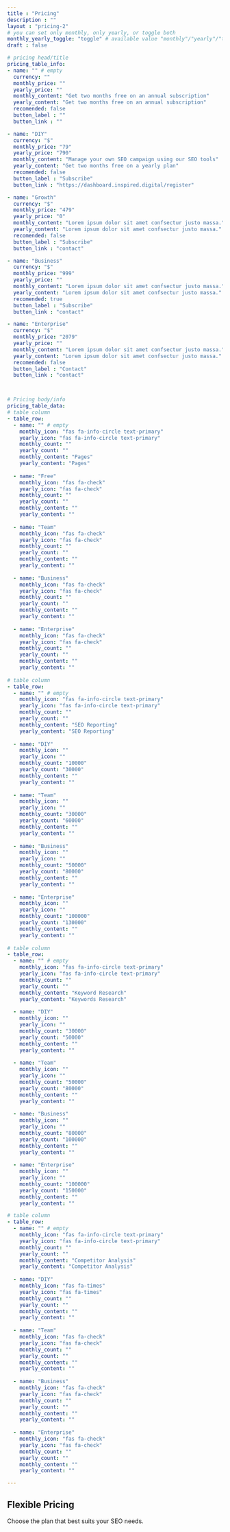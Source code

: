 ```yaml
---
title : "Pricing"
description : ""
layout : "pricing-2"
# you can set only monthly, only yearly, or toggle both
monthly_yearly_toggle: "toggle" # available value "monthly"/"yearly"/"toggle"
draft : false

# pricing head/title
pricing_table_info:
- name: "" # empty
  currency: ""
  monthly_price: ""
  yearly_price: ""
  monthly_content: "Get two months free on an annual subscription"
  yearly_content: "Get two months free on an annual subscription"
  recomended: false
  button_label : ""
  button_link : ""

- name: "DIY"
  currency: "$"
  monthly_price: "79"
  yearly_price: "790"
  monthly_content: "Manage your own SEO campaign using our SEO tools"
  yearly_content: "Get two months free on a yearly plan"
  recomended: false
  button_label : "Subscribe"
  button_link : "https://dashboard.inspired.digital/register"

- name: "Growth"
  currency: "$"
  monthly_price: "479"
  yearly_price: "0"
  monthly_content: "Lorem ipsum dolor sit amet confsectur justo massa."
  yearly_content: "Lorem ipsum dolor sit amet confsectur justo massa."
  recomended: false
  button_label : "Subscribe"
  button_link : "contact"

- name: "Business"
  currency: "$"
  monthly_price: "999"
  yearly_price: ""
  monthly_content: "Lorem ipsum dolor sit amet confsectur justo massa."
  yearly_content: "Lorem ipsum dolor sit amet confsectur justo massa."
  recomended: true
  button_label : "Subscribe"
  button_link : "contact"

- name: "Enterprise"
  currency: "$"
  monthly_price: "2079"
  yearly_price: ""
  monthly_content: "Lorem ipsum dolor sit amet confsectur justo massa."
  yearly_content: "Lorem ipsum dolor sit amet confsectur justo massa."
  recomended: false
  button_label : "Contact"
  button_link : "contact"



# Pricing body/info
pricing_table_data:
# table column
- table_row:
  - name: "" # empty
    monthly_icon: "fas fa-info-circle text-primary"
    yearly_icon: "fas fa-info-circle text-primary"
    monthly_count: ""
    yearly_count: ""
    monthly_content: "Pages"
    yearly_content: "Pages"
    
  - name: "Free"
    monthly_icon: "fas fa-check"
    yearly_icon: "fas fa-check"
    monthly_count: ""
    yearly_count: ""
    monthly_content: ""
    yearly_content: ""
    
  - name: "Team"
    monthly_icon: "fas fa-check"
    yearly_icon: "fas fa-check"
    monthly_count: ""
    yearly_count: ""
    monthly_content: ""
    yearly_content: ""
    
  - name: "Business"
    monthly_icon: "fas fa-check"
    yearly_icon: "fas fa-check"
    monthly_count: ""
    yearly_count: ""
    monthly_content: ""
    yearly_content: ""
    
  - name: "Enterprise"
    monthly_icon: "fas fa-check"
    yearly_icon: "fas fa-check"
    monthly_count: ""
    yearly_count: ""
    monthly_content: ""
    yearly_content: ""
    
# table column
- table_row:
  - name: "" # empty
    monthly_icon: "fas fa-info-circle text-primary"
    yearly_icon: "fas fa-info-circle text-primary"
    monthly_count: ""
    yearly_count: ""
    monthly_content: "SEO Reporting"
    yearly_content: "SEO Reporting"
    
  - name: "DIY"
    monthly_icon: ""
    yearly_icon: ""
    monthly_count: "10000"
    yearly_count: "30000"
    monthly_content: ""
    yearly_content: ""
    
  - name: "Team"
    monthly_icon: ""
    yearly_icon: ""
    monthly_count: "30000"
    yearly_count: "60000"
    monthly_content: ""
    yearly_content: ""
    
  - name: "Business"
    monthly_icon: ""
    yearly_icon: ""
    monthly_count: "50000"
    yearly_count: "80000"
    monthly_content: ""
    yearly_content: ""
    
  - name: "Enterprise"
    monthly_icon: ""
    yearly_icon: ""
    monthly_count: "100000"
    yearly_count: "130000"
    monthly_content: ""
    yearly_content: ""
    
# table column
- table_row:
  - name: "" # empty
    monthly_icon: "fas fa-info-circle text-primary"
    yearly_icon: "fas fa-info-circle text-primary"
    monthly_count: ""
    yearly_count: ""
    monthly_content: "Keyword Research"
    yearly_content: "Keywords Research"
    
  - name: "DIY"
    monthly_icon: ""
    yearly_icon: ""
    monthly_count: "30000"
    yearly_count: "50000"
    monthly_content: ""
    yearly_content: ""
    
  - name: "Team"
    monthly_icon: ""
    yearly_icon: ""
    monthly_count: "50000"
    yearly_count: "80000"
    monthly_content: ""
    yearly_content: ""
    
  - name: "Business"
    monthly_icon: ""
    yearly_icon: ""
    monthly_count: "80000"
    yearly_count: "100000"
    monthly_content: ""
    yearly_content: ""
    
  - name: "Enterprise"
    monthly_icon: ""
    yearly_icon: ""
    monthly_count: "100000"
    yearly_count: "150000"
    monthly_content: ""
    yearly_content: ""

# table column
- table_row:
  - name: "" # empty
    monthly_icon: "fas fa-info-circle text-primary"
    yearly_icon: "fas fa-info-circle text-primary"
    monthly_count: ""
    yearly_count: ""
    monthly_content: "Competitor Analysis"
    yearly_content: "Competitor Analysis"
    
  - name: "DIY"
    monthly_icon: "fas fa-times"
    yearly_icon: "fas fa-times"
    monthly_count: ""
    yearly_count: ""
    monthly_content: ""
    yearly_content: ""
    
  - name: "Team"
    monthly_icon: "fas fa-check"
    yearly_icon: "fas fa-check"
    monthly_count: ""
    yearly_count: ""
    monthly_content: ""
    yearly_content: ""
    
  - name: "Business"
    monthly_icon: "fas fa-check"
    yearly_icon: "fas fa-check"
    monthly_count: ""
    yearly_count: ""
    monthly_content: ""
    yearly_content: ""
    
  - name: "Enterprise"
    monthly_icon: "fas fa-check"
    yearly_icon: "fas fa-check"
    monthly_count: ""
    yearly_count: ""
    monthly_content: ""
    yearly_content: ""

---
```


## Flexible **Pricing**

Choose the plan that best suits your SEO needs.